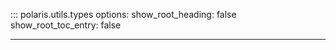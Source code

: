 ::: polaris.utils.types
    options:
        show_root_heading: false
        show_root_toc_entry: false

---